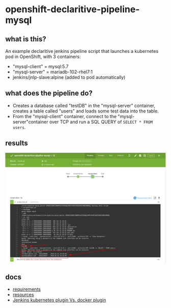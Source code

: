 # openshift-declaritive-pipeline-mysql

## what is this?
An example declaritive jenkins pipeline script that launches a kubernetes pod in OpenShift, with 3 containers:
- "mysql-client" = mysql:5.7
- "mysql-server" = mariadb-102-rhel7:1
- jenkins/jnlp-slave:alpine (added to pod automatically)

## what does the pipeline do?
- Creates a database called "testDB" in the "mysql-server" container, creates a table called "users" and loads some test data into the table.
- From the "mysql-client" container, connect to the "mysql-server"container over TCP and run a SQL QUERY of `SELECT * FROM users`.

## results
![alt text](images/results.png "jenkins pipeline results")

## docs
- [requirements](docs/requirements.md)
- [resources](docs/resources.md)
- [Jenkins kubernetes plugin Vs. docker plugin](docs/plugin-comparison.md)